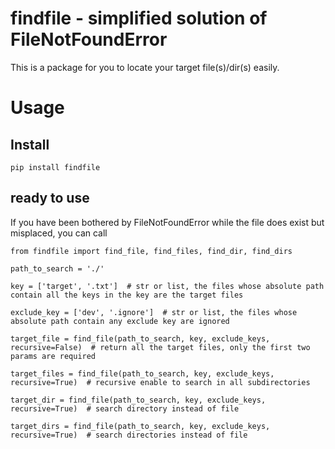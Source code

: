 # findfile - simplified solution of FileNotFoundError

This is a package for you to locate your target file(s)/dir(s) easily.

# Usage
## Install
```
pip install findfile
```

## ready to use
If you have been bothered by FileNotFoundError while the file does exist but misplaced, you can call

```
from findfile import find_file, find_files, find_dir, find_dirs

path_to_search = './'

key = ['target', '.txt']  # str or list, the files whose absolute path contain all the keys in the key are the target files

exclude_key = ['dev', '.ignore']  # str or list, the files whose absolute path contain any exclude key are ignored

target_file = find_file(path_to_search, key, exclude_keys, recursive=False)  # return all the target files, only the first two params are required

target_files = find_file(path_to_search, key, exclude_keys, recursive=True)  # recursive enable to search in all subdirectories

target_dir = find_file(path_to_search, key, exclude_keys, recursive=True)  # search directory instead of file

target_dirs = find_file(path_to_search, key, exclude_keys, recursive=True)  # search directories instead of file


```

